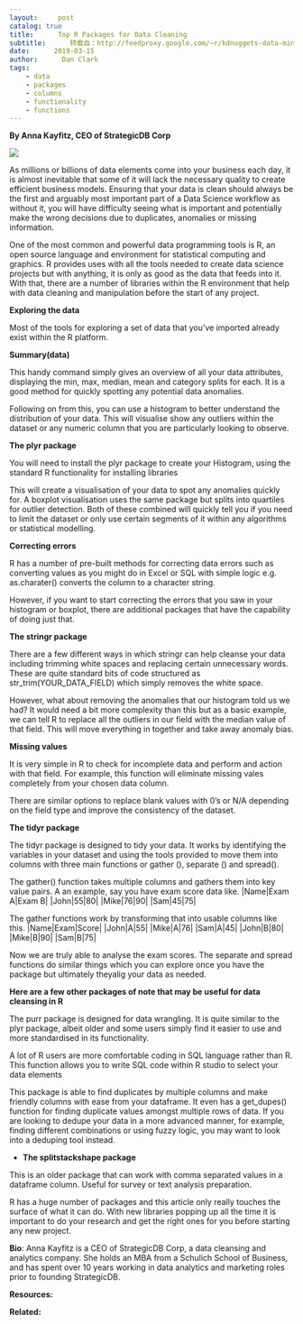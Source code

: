 ```yaml
---
layout:     post
catalog: true
title:      Top R Packages for Data Cleaning
subtitle:      转载自：http://feedproxy.google.com/~r/kdnuggets-data-mining-analytics/~3/fgRrxwV9Yec/top-r-packages-data-cleaning.html
date:      2019-03-15
author:      Dan Clark
tags:
    - data
    - packages
    - columns
    - functionality
    - functions
---
```


**By Anna Kayfitz, CEO of StrategicDB Corp**

![](https://www.kdnuggets.com/images/cartoon-machine-learning-class.jpg)


As millions or billions of data elements come into your business each day, it is almost inevitable that some of it will lack the necessary quality to create efficient business models. Ensuring that your data is clean should always be the first and arguably most important part of a Data Science workflow as without it, you will have difficulty seeing what is important and potentially make the wrong decisions due to duplicates, anomalies or missing information.

One of the most common and powerful data programming tools is R, an open source language and environment for statistical computing and graphics. R provides uses with all the tools needed to create data science projects but with anything, it is only as good as the data that feeds into it. With that, there are a number of libraries within the R environment that help with data cleaning and manipulation before the start of any project.

**Exploring the data**

Most of the tools for exploring a set of data that you’ve imported already exist within the R platform.

**Summary(data)**

This handy command simply gives an overview of all your data attributes, displaying the min, max, median, mean and category splits for each. It is a good method for quickly spotting any potential data anomalies.

Following on from this, you can use a histogram to better understand the distribution of your data. This will visualise show any outliers within the dataset or any numeric column that you are particularly looking to observe.

**The plyr package**

You will need to install the plyr package to create your Histogram, using the standard R functionality for installing libraries

This will create a visualisation of your data to spot any anomalies quickly for. A boxplot visualisation uses the same package but splits into quartiles for outlier detection. Both of these combined will quickly tell you if you need to limit the dataset or only use certain segments of it within any algorithms or statistical modelling.

**Correcting errors**

R has a number of pre-built methods for correcting data errors such as converting values as you might do in Excel or SQL with simple logic e.g. as.charater() converts the column to a character string.

However, if you want to start correcting the errors that you saw in your histogram or boxplot, there are additional packages that have the capability of doing just that.

**The stringr package**

There are a few different ways in which stringr can help cleanse your data including trimming white spaces and replacing certain unnecessary words. These are quite standard bits of code structured as str_trim(YOUR_DATA_FIELD) which simply removes the white space.

However, what about removing the anomalies that our histogram told us we had? It would need a bit more complexity than this but as a basic example, we can tell R to replace all the outliers in our field with the median value of that field. This will move everything in together and take away anomaly bias.

**Missing values**

It is very simple in R to check for incomplete data and perform and action with that field. For example, this function will eliminate missing vales completely from your chosen data column.

There are similar options to replace blank values with 0’s or N/A depending on the field type and improve the consistency of the dataset.

**The tidyr package**

The tidyr package is designed to tidy your data. It works by identifying the variables in your dataset and using the tools provided to move them into columns with three main functions or gather (), separate () and spread().

The gather() function takes multiple columns and gathers them into key value pairs. A an example, say you have exam score data like.
|Name|Exam A|Exam B|
|John|55|80|
|Mike|76|90|
|Sam|45|75|

The gather functions work by transforming that into usable columns like this.
|Name|Exam|Score|
|John|A|55|
|Mike|A|76|
|Sam|A|45|
|John|B|80|
|Mike|B|90|
|Sam|B|75|

Now we are truly able to analyse the exam scores. The separate and spread functions do similar things which you can explore once you have the package but ultimately theyalig your data as needed.

**Here are a few other packages of note that may be useful for data cleansing in R**

The purr package is designed for data wrangling. It is quite similar to the plyr package, albeit older and some users simply find it easier to use and more standardised in its functionality.

A lot of R users are more comfortable coding in SQL language rather than R. This function allows you to write SQL code within R studio to select your data elements

This package is able to find duplicates by multiple columns and make friendly columns with ease from your dataframe. It even has a get_dupes() function for finding duplicate values amongst multiple rows of data. If you are looking to dedupe your data in a more advanced manner, for example, finding different combinations or using fuzzy logic, you may want to look into a deduping tool instead.

- **The splitstackshape package**


This is an older package that can work with comma separated values in a dataframe column. Useful for survey or text analysis preparation.

R has a huge number of packages and this article only really touches the surface of what it can do. With new libraries popping up all the time it is important to do your research and get the right ones for you before starting any new project.

**Bio**: Anna Kayfitz is a CEO of StrategicDB Corp, a data cleansing and analytics company. She holds an MBA from a Schulich School of Business, and has spent over 10 years working in data analytics and marketing roles prior to founding StrategicDB.

**Resources:**

**Related:**


